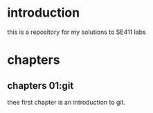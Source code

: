 # introduction 
this is a repository for my solutions to SE411 labs

# chapters

## chapters 01:git
thee first chapter is an introduction to git.
